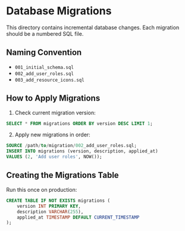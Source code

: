 # Database Migrations

This directory contains incremental database changes. Each migration should be a numbered SQL file.

## Naming Convention
- `001_initial_schema.sql`
- `002_add_user_roles.sql`
- `003_add_resource_icons.sql`

## How to Apply Migrations

1. Check current migration version:
```sql
SELECT * FROM migrations ORDER BY version DESC LIMIT 1;
```

2. Apply new migrations in order:
```sql
SOURCE /path/to/migration/002_add_user_roles.sql;
INSERT INTO migrations (version, description, applied_at) 
VALUES (2, 'Add user roles', NOW());
```

## Creating the Migrations Table

Run this once on production:
```sql
CREATE TABLE IF NOT EXISTS migrations (
    version INT PRIMARY KEY,
    description VARCHAR(255),
    applied_at TIMESTAMP DEFAULT CURRENT_TIMESTAMP
);
```